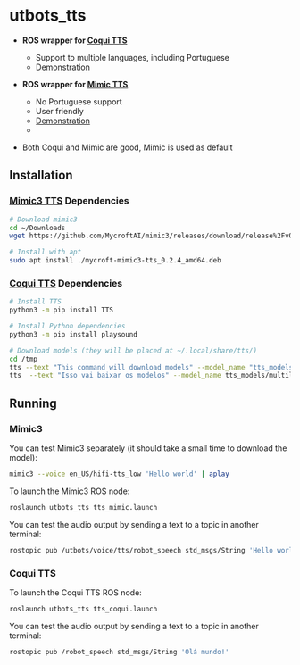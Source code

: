 # utbots_tts

- **ROS wrapper for [Coqui TTS](https://github.com/coqui-ai/TTS)**
  - Support to multiple languages, including Portuguese
  - [Demonstration](https://www.youtube.com/watch?v=Lzg7fp4lqDg)

- **ROS wrapper for [Mimic TTS](https://github.com/MycroftAI/mimic3)**
  - No Portuguese support
  - User friendly
  - [Demonstration](https://www.youtube.com/watch?v=mtwtwYdP4dc)
  - 
- Both Coqui and Mimic are good, Mimic is used as default

## Installation

### [Mimic3 TTS](https://github.com/MycroftAI/mimic3) Dependencies
  
```bash
# Download mimic3
cd ~/Downloads
wget https://github.com/MycroftAI/mimic3/releases/download/release%2Fv0.2.4/mycroft-mimic3-tts_0.2.4_amd64.deb

# Install with apt
sudo apt install ./mycroft-mimic3-tts_0.2.4_amd64.deb
```

### [Coqui TTS](https://github.com/coqui-ai/TTS) Dependencies
  
```bash
# Install TTS
python3 -m pip install TTS

# Install Python dependencies
python3 -m pip install playsound

# Download models (they will be placed at ~/.local/share/tts/)
cd /tmp
tts --text "This command will download models" --model_name "tts_models/en/ljspeech/tacotron2-DDC" --vocoder_name "vocoder_models/en/ljspeech/hifigan_v2" --out_path speech.wav
tts  --text "Isso vai baixar os modelos" --model_name tts_models/multilingual/multi-dataset/your_tts  --speaker_wav speech.wav --language_idx "pt-br"
```

## Running

### Mimic3

You can test Mimic3 separately (it should take a small time to download the model):
```bash
mimic3 --voice en_US/hifi-tts_low 'Hello world' | aplay
```

To launch the Mimic3 ROS node:
```bash
roslaunch utbots_tts tts_mimic.launch
```

You can test the audio output by sending a text to a topic in another terminal:
```bash
rostopic pub /utbots/voice/tts/robot_speech std_msgs/String 'Hello world'
```

### Coqui TTS

To launch the Coqui TTS ROS node:
```bash
roslaunch utbots_tts tts_coqui.launch
```

You can test the audio output by sending a text to a topic in another terminal:
```bash
rostopic pub /robot_speech std_msgs/String 'Olá mundo!'
```
